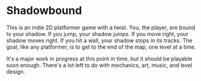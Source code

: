 # Shadowbound
This is an indie 2D platformer game with a twist. You, the player, are bound to your shadow. If you jump, your shadow jumps. If you move right, your shadow moves right. If you hit a wall, your shadow stops in its tracks. The goal, like any platformer, is to get to the end of the map, one level at a time.

It's a major work in progress at this point in time, but it should be playable soon enough. There's a lot left to do with mechanics, art, music, and level design.
